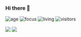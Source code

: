 ### Hi there 👋

![age](https://img.shields.io/badge/age-16-blue)
![focus](https://img.shields.io/badge/focus-backend-brightgreen)
![living](https://img.shields.io/badge/living-iran-3c9)
![visitors](https://windard-visitor-badge.glitch.me/badge?page_id=mhmda-833.github.profile)

<a href="https://github.com/mhmda-83">
<img align="center" src="https://github-readme-stats.vercel.app/api?username=mhmda-83&show_icons=true&count_private=true&include_all_commits=true&theme=nord" /></a>
<a href="https://github.com/mhmda-83">
<img align="center" src="https://github-readme-stats.vercel.app/api/top-langs/?username=mhmda-83&theme=nord" />
</a>
